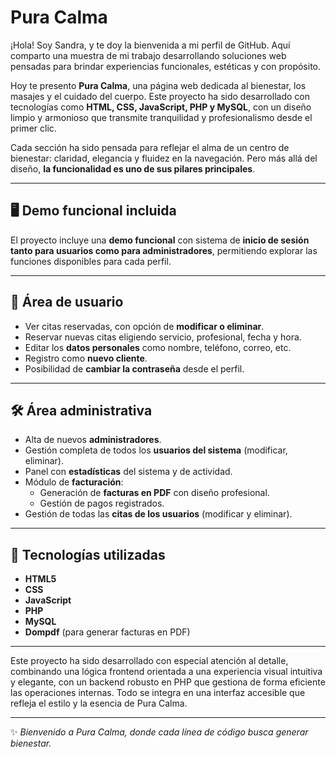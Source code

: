 # Pura Calma

¡Hola! Soy Sandra, y te doy la bienvenida a mi perfil de GitHub. Aquí comparto una muestra de mi trabajo desarrollando soluciones web pensadas para brindar experiencias funcionales, estéticas y con propósito. 

Hoy te presento **Pura Calma**, una página web dedicada al bienestar, los masajes y el cuidado del cuerpo. Este proyecto ha sido desarrollado con tecnologías como **HTML, CSS, JavaScript, PHP y MySQL**, con un diseño limpio y armonioso que transmite tranquilidad y profesionalismo desde el primer clic.

Cada sección ha sido pensada para reflejar el alma de un centro de bienestar: claridad, elegancia y fluidez en la navegación. Pero más allá del diseño, **la funcionalidad es uno de sus pilares principales**.

---

## 🖥️ Demo funcional incluida

El proyecto incluye una **demo funcional** con sistema de **inicio de sesión tanto para usuarios como para administradores**, permitiendo explorar las funciones disponibles para cada perfil.

---

## 👤 Área de usuario

- Ver citas reservadas, con opción de **modificar o eliminar**.
- Reservar nuevas citas eligiendo servicio, profesional, fecha y hora.
- Editar los **datos personales** como nombre, teléfono, correo, etc.
- Registro como **nuevo cliente**.
- Posibilidad de **cambiar la contraseña** desde el perfil.

---

## 🛠️ Área administrativa

- Alta de nuevos **administradores**.
- Gestión completa de todos los **usuarios del sistema** (modificar, eliminar).
- Panel con **estadísticas** del sistema y de actividad.
- Módulo de **facturación**:
  - Generación de **facturas en PDF** con diseño profesional.
  - Gestión de pagos registrados.
- Gestión de todas las **citas de los usuarios** (modificar y eliminar).

---

 ## 🧩 Tecnologías utilizadas 

- **HTML5**
- **CSS**
- **JavaScript**
- **PHP**
- **MySQL**
- **Dompdf** (para generar facturas en PDF)

---

Este proyecto ha sido desarrollado con especial atención al detalle, combinando una lógica frontend orientada a una experiencia visual intuitiva y elegante, con un backend robusto en PHP que gestiona de forma eficiente las operaciones internas. Todo se integra en una interfaz accesible que refleja el estilo y la esencia de Pura Calma.

---

✨ *Bienvenido a Pura Calma, donde cada línea de código busca generar bienestar.*

